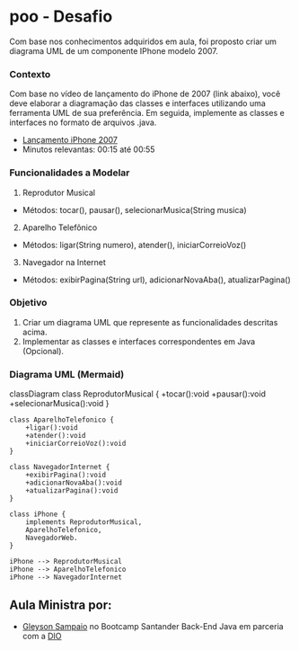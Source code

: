 
#  poo - Desafio

Com base nos conhecimentos adquiridos em aula, foi proposto criar um diagrama UML de um componente IPhone modelo 2007.

### Contexto  
Com base no vídeo de lançamento do iPhone de 2007 (link abaixo), você deve elaborar a diagramação das classes e interfaces utilizando uma ferramenta UML de sua preferência. Em seguida, implemente as classes e interfaces no formato de arquivos .java.
 - [Lançamento iPhone 2007](https://www.youtube.com/watch?v=9ou608QQRq8)
- Minutos relevantas: 00:15 até 00:55

### Funcionalidades a Modelar
1. Reprodutor Musical
- Métodos: tocar(), pausar(), selecionarMusica(String musica)
2. Aparelho Telefônico
- Métodos: ligar(String numero), atender(), iniciarCorreioVoz()
3. Navegador na Internet
- Métodos: exibirPagina(String url), adicionarNovaAba(), atualizarPagina()
### Objetivo
1. Criar um diagrama UML que represente as funcionalidades descritas acima.
2. Implementar as classes e interfaces correspondentes em Java (Opcional).

### Diagrama UML (Mermaid)

classDiagram
    class ReprodutorMusical {
        +tocar():void
        +pausar():void 
        +selecionarMusica():void
    }

    class AparelhoTelefonico {
        +ligar():void
        +atender():void
        +iniciarCorreioVoz():void
    }

    class NavegadorInternet {
        +exibirPagina():void
        +adicionarNovaAba():void
        +atualizarPagina():void
    }

    class iPhone {
        implements ReprodutorMusical,
        AparelhoTelefonico,    
        NavegadorWeb.
    }

    iPhone --> ReprodutorMusical
    iPhone --> AparelhoTelefonico
    iPhone --> NavegadorInternet

## Aula Ministra por:

- [Gleyson Sampaio](https://www.linkedin.com/in/glysns/) no Bootcamp Santander Back-End Java em parceria com a [DIO](https://www.dio.me/en)

